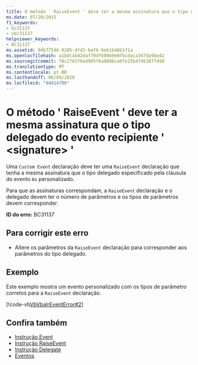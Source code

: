 ```yaml
---
title: O método ' RaiseEvent ' deve ter a mesma assinatura que o tipo delegado do evento recipiente ' <signature> '
ms.date: 07/20/2015
f1_keywords:
- bc31137
- vbc31137
helpviewer_keywords:
- BC31137
ms.assetid: 9db77546-9205-4fd2-baf6-6eb1b46b1f1a
ms.openlocfilehash: a1bdcab42daf70df689b9e0fbcdaca347da9be42
ms.sourcegitcommit: f8c270376ed905f6a8896ce0fe25b4f4b38ff498
ms.translationtype: MT
ms.contentlocale: pt-BR
ms.lasthandoff: 06/04/2020
ms.locfileid: "84414706"
---
```

# <a name="raiseevent-method-must-have-the-same-signature-as-the-containing-events-delegate-type-signature"></a>O método ' RaiseEvent ' deve ter a mesma assinatura que o tipo delegado do evento recipiente ' \<signature> '
Uma `Custom Event` declaração deve ter uma `RaiseEvent` declaração que tenha a mesma assinatura que o tipo delegado especificado pela cláusula do evento `As` personalizado.  
  
 Para que as assinaturas correspondam, a `RaiseEvent` declaração e o delegado devem ter o número de parâmetros e os tipos de parâmetros devem corresponder.  
  
 **ID do erro:** BC31137  
  
## <a name="to-correct-this-error"></a>Para corrigir este erro  
  
- Altere os parâmetros da `RaiseEvent` declaração para corresponder aos parâmetros do tipo delegado.  
  
## <a name="example"></a>Exemplo  
 Este exemplo mostra um evento personalizado com os tipos de parâmetro corretos para a `RaiseEvent` declaração.  
  
 [!code-vb[VbVbalrEventError#2](~/samples/snippets/visualbasic/VS_Snippets_VBCSharp/VbVbalrEventError/VB/VbVbalrEventError.vb#2)]  
  
## <a name="see-also"></a>Confira também

- [Instrução Event](../language-reference/statements/event-statement.md)
- [Instrução RaiseEvent](../language-reference/statements/raiseevent-statement.md)
- [Instrução Delegate](../language-reference/statements/delegate-statement.md)
- [Eventos](../programming-guide/language-features/events/index.md)
